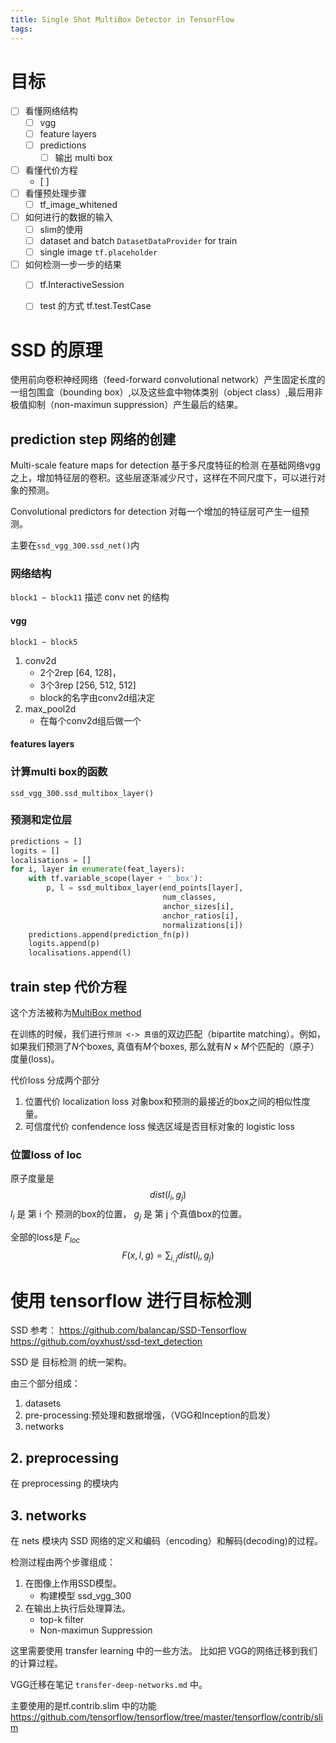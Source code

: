```yaml
---
title: Single Shot MultiBox Detector in TensorFlow
tags:
---
```



# 目标
- [ ] 看懂网络结构
    - [ ]  vgg
    - [ ]  feature layers
    - [ ]  predictions
        - [ ]  输出 multi box 
- [ ] 看懂代价方程
    - [ ] 
- [ ] 看懂预处理步骤
    - [ ] tf_image_whitened
- [ ] 如何进行的数据的输入
    - [ ] slim的使用
    - [ ] dataset and batch `DatasetDataProvider` for train
    - [ ] single image `tf.placeholder`
- [ ] 如何检测一步一步的结果
    - [ ] tf.InteractiveSession
    - [ ] test 的方式 tf.test.TestCase


# SSD 的原理

使用前向卷积神经网络（feed-forward convolutional network）产生固定长度的一组包围盒（bounding box）,以及这些盒中物体类别（object class）,最后用非极值抑制（non-maximun suppression）产生最后的结果。

## prediction step 网络的创建
Multi-scale feature maps for detection 
基于多尺度特征的检测
在基础网络vgg之上，增加特征层的卷积。这些层逐渐减少尺寸，这样在不同尺度下，可以进行对象的预测。

Convolutional predictors for detection
对每一个增加的特征层可产生一组预测。

主要在`ssd_vgg_300.ssd_net()`内


### 网络结构
`block1 ~ block11` 描述 conv net 的结构

#### vgg
`block1 ~ block5` 
1. conv2d
    - 2个2rep [64, 128]， 
    - 3个3rep [256, 512, 512]
    - block的名字由conv2d组决定
2. max_pool2d
    - 在每个conv2d组后做一个

#### features layers

### 计算multi box的函数
`ssd_vgg_300.ssd_multibox_layer()`

### 预测和定位层
``` python
predictions = []
logits = []
localisations = []
for i, layer in enumerate(feat_layers):
    with tf.variable_scope(layer + '_box'):
        p, l = ssd_multibox_layer(end_points[layer],
                                  num_classes,
                                  anchor_sizes[i],
                                  anchor_ratios[i],
                                  normalizations[i])
    predictions.append(prediction_fn(p))
    logits.append(p)
    localisations.append(l)
```


## train step 代价方程
这个方法被称为[MultiBox method](https://arxiv.org/pdf/1312.2249.pdf)

在训练的时候，我们进行`预测 <-> 真值`的双边匹配（bipartite matching）。例如，如果我们预测了$N$个boxes, 真值有$M$个boxes, 那么就有$N\times M$个匹配的（原子）度量(loss)。

代价loss 分成两个部分
1. 位置代价 localization loss
对象box和预测的最接近的box之间的相似性度量。
2. 可信度代价 confendence loss
候选区域是否目标对象的 logistic loss

### 位置loss of loc
原子度量是
$$dist(l_i, g_j)$$
$l_i$ 是 第 i 个 预测的box的位置， $g_j$ 是 第 j 个真值box的位置。

全部的loss是 $F_{loc}$
$$ F(x,l,g) = \sum_{i, j} dist(l_i, g_j)$$




# 使用 tensorflow 进行目标检测

SSD 参考： https://github.com/balancap/SSD-Tensorflow
https://github.com/oyxhust/ssd-text_detection

SSD 是 目标检测 的统一架构。

由三个部分组成：
1. datasets
2. pre-processing:预处理和数据增强，（VGG和Inception的启发）
3. networks

## 2. preprocessing
在 preprocessing 的模块内

## 3. networks
在 nets 模块内
SSD 网络的定义和编码（encoding）和解码(decoding)的过程。

检测过程由两个步骤组成：
1. 在图像上作用SSD模型。
    - 构建模型 ssd_vgg_300
2. 在输出上执行后处理算法。
    - top-k filter
    - Non-maximun Suppression

这里需要使用 transfer learning 中的一些方法。 比如把 VGG的网络迁移到我们的计算过程。

VGG迁移在笔记 `transfer-deep-networks.md` 中。

主要使用的是tf.contrib.slim 中的功能
https://github.com/tensorflow/tensorflow/tree/master/tensorflow/contrib/slim